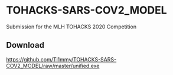 # TOHACKS-SARS-COV2_MODEL
Submission for the MLH TOHACKS 2020 Competition

## Download
https://github.com/Ti1mmy/TOHACKS-SARS-COV2_MODEL/raw/master/unified.exe
